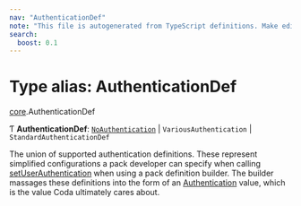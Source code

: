 ```yaml
---
nav: "AuthenticationDef"
note: "This file is autogenerated from TypeScript definitions. Make edits to the comments in the TypeScript file and then run `make docs` to regenerate this file."
search:
  boost: 0.1
---
```

# Type alias: AuthenticationDef

[core](../modules/core.md).AuthenticationDef

Ƭ **AuthenticationDef**: [`NoAuthentication`](../interfaces/core.NoAuthentication.md) \| `VariousAuthentication` \| `StandardAuthenticationDef`

The union of supported authentication definitions. These represent simplified configurations
a pack developer can specify when calling [setUserAuthentication](../classes/core.PackDefinitionBuilder.md#setuserauthentication) when using
a pack definition builder. The builder massages these definitions into the form of
an [Authentication](core.Authentication.md) value, which is the value Coda ultimately cares about.
